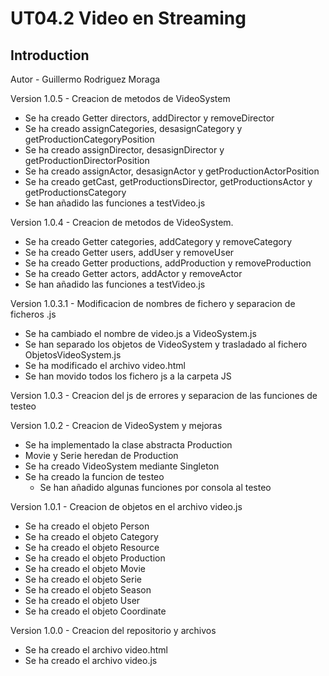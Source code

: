 # UT04.2 Video en Streaming

## Introduction

Autor - Guillermo Rodriguez Moraga

Version 1.0.5 - Creacion de metodos de VideoSystem
- Se ha creado Getter directors, addDirector y removeDirector
- Se ha creado assignCategories, desasignCategory y getProductionCategoryPosition
- Se ha creado assignDirector, desasignDirector y getProductionDirectorPosition
- Se ha creado assignActor, desasignActor y getProductionActorPosition
- Se ha creado getCast, getProductionsDirector, getProductionsActor y getProductionsCategory
- Se han añadido las funciones a testVideo.js

Version 1.0.4 - Creacion de metodos de VideoSystem.
- Se ha creado Getter categories, addCategory y removeCategory
- Se ha creado Getter users, addUser y removeUser
- Se ha creado Getter productions, addProduction y removeProduction
- Se ha creado Getter actors, addActor y removeActor
- Se han añadido las funciones a testVideo.js

Version 1.0.3.1 - Modificacion de nombres de fichero y separacion de ficheros .js
- Se ha cambiado el nombre de video.js a VideoSystem.js
- Se han separado los objetos de VideoSystem y trasladado al fichero ObjetosVideoSystem.js
- Se ha modificado el archivo video.html
- Se han movido todos los fichero js a la carpeta JS 

Version 1.0.3 - Creacion del js de errores y separacion de las funciones de testeo

Version 1.0.2 - Creacion de VideoSystem y mejoras
- Se ha implementado la clase abstracta Production
- Movie y Serie heredan de Production
- Se ha creado VideoSystem mediante Singleton
- Se ha creado la funcion de testeo
    - Se han añadido algunas funciones por consola al testeo

Version 1.0.1 - Creacion de objetos en el archivo video.js
- Se ha creado el objeto Person
- Se ha creado el objeto Category
- Se ha creado el objeto Resource
- Se ha creado el objeto Production
- Se ha creado el objeto Movie
- Se ha creado el objeto Serie
- Se ha creado el objeto Season
- Se ha creado el objeto User
- Se ha creado el objeto Coordinate

Version 1.0.0 - Creacion del repositorio y archivos
- Se ha creado el archivo video.html
- Se ha creado el archivo video.js
